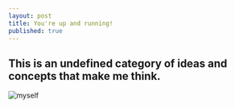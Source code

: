 ```yaml
---
layout: post
title: You're up and running!
published: true
---
```


## This is an undefined category of ideas and concepts that make me think.

![myself]({{site.baseurl}}/_posts/MOSHED-2020-7-19-19-54-9.jpg)



